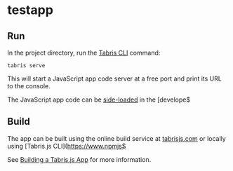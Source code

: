 # testapp

## Run

In the project directory, run the [Tabris CLI](https://www.npmjs.com/package/tabris-cli) command:

```
tabris serve
```

This will start a JavaScript app code server at a free port and print its URL to the console.

The JavaScript app code can be [side-loaded](https://tabrisjs.com/documentation/2.0/developer-app.html#the-developer-console) in the [develope$

## Build

The app can be built using the online build service at [tabrisjs.com](https://tabrisjs.com) or locally using [Tabris.js CLI](https://www.npmjs$

See [Building a Tabris.js App](https://tabrisjs.com/documentation/2.0/build.html) for more information.
